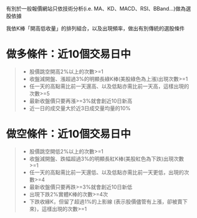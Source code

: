 有別於一般報價網站只依技術分析(i.e. MA、KD、MACD、RSI、BBand...)做為選股依據

我依K棒「開高低收量」的排列組合，以及出現頻率，做出有別傳統的選股條件

# 做多條件：近10個交易日中
>* 股價跳空開高2%以上的次數>=1
>* 收盤減開盤、漲超過3%的明顯長綠K棒(美股綠色為上漲)出現次數>=1
>* 任一天的高點需比前一天還高、以及低點亦需比前一天高，這樣出現的次數>=5
>* 最新收盤價只要再漲>=3%就會創近10日新高
>* 近一日的成交量大於近3日成交量均量的10%

# 做空條件：近10個交易日中
>* 股價跳空開低2%以上的次數>=1
>* 收盤減開盤、跌幅超過3%的明顯長紅K棒(美股紅色為下跌)出現次數>=1
>* 任一天的高點需比前一天還低、以及低點亦需比前一天更低，出現的次數>=4
>* 最新收盤價只要再跌>=3%就會創近10日新低
>* 出現下跌2%實體K棒的次數>=4次
>* 下跌收緣K，但留了超過1%的上影線 (表示股價儘管有上漲，卻被賣下來)，這樣出現的次數>=1
